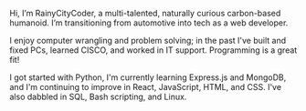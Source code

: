 Hi, I’m RainyCityCoder, a multi-talented, naturally curious carbon-based humanoid. I’m transitioning from automotive into tech as a web developer. 

I enjoy computer wrangling and problem solving; in the past I've built and fixed PCs, learned CISCO, and worked in IT support. Programming is a great fit! 

I got started with Python, I'm currently learning Express.js and MongoDB, and I'm continuing to improve in React, JavaScript, HTML, and CSS. I've also dabbled in SQL, Bash scripting, and Linux. 

<!---
RainyCityDiver/RainyCityDiver is a ✨ special ✨ repository because its `README.md` (this file) appears on your GitHub profile.
You can click the Preview link to take a look at your changes.
--->
